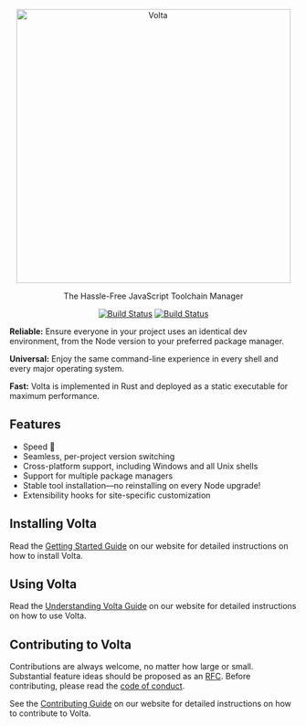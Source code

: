 <p align="center">
  <a href="https://www.volta.sh/">
    <img alt="Volta" src="https://github.com/volta-cli/volta/blob/master/volta.png?raw=true" width="480">
  </a>
</p>

<p align="center">
  The Hassle-Free JavaScript Toolchain Manager
</p>

<p align="center">
  <a href="https://travis-ci.org/volta-cli/volta"><img alt="Build Status" src="https://travis-ci.org/volta-cli/volta.svg?branch=master"></a>
  <a href="https://ci.appveyor.com/project/stefanpenner/volta/branch/master"><img alt="Build Status" src="https://ci.appveyor.com/api/projects/status/2cohtlutserh8jfb/branch/master?svg=true"></a>
</p>

**Reliable:** Ensure everyone in your project uses an identical dev environment, from the Node version to your preferred package manager.

**Universal:** Enjoy the same command-line experience in every shell and every major operating system.

**Fast:** Volta is implemented in Rust and deployed as a static executable for maximum performance.

## Features

- Speed 🚀
- Seamless, per-project version switching
- Cross-platform support, including Windows and all Unix shells
- Support for multiple package managers
- Stable tool installation—no reinstalling on every Node upgrade!
- Extensibility hooks for site-specific customization

## Installing Volta

Read the [Getting Started Guide](https://docs.volta.sh/guide/getting-started) on our website for detailed instructions on how to install Volta.

## Using Volta

Read the [Understanding Volta Guide](https://docs.volta.sh/guide/understanding) on our website for detailed instructions on how to use Volta.

## Contributing to Volta

Contributions are always welcome, no matter how large or small. Substantial feature ideas should be proposed as an [RFC](https://github.com/volta-cli/rfcs). Before contributing, please read the [code of conduct](CODE_OF_CONDUCT.md).

See the [Contributing Guide](https://docs.volta.sh/contributing/) on our website for detailed instructions on how to contribute to Volta.
